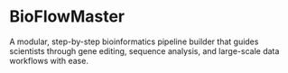 # BioFlowMaster
A modular, step-by-step bioinformatics pipeline builder that guides scientists through gene editing, sequence analysis, and large-scale data workflows with ease.
